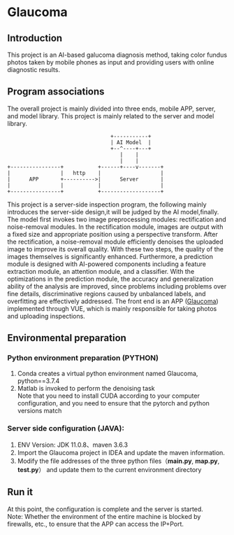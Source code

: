 # Glaucoma

## Introduction
This project is an AI-based galucoma diagnosis method, taking color fundus photos taken by mobile phones as input and providing users with online diagnostic results. 

## Program associations
The overall project is mainly divided into three ends, mobile APP, server, and model library. This project is mainly related to the server and model library.
```
                                 +-----------+
                                 | AI Model  |
                                 +--^----+---+
                                    |    |
                                    |    |
+----------------+           +------+----v-------+
|                |   http    |                   |
|      APP       +---------->|      Server       |
|                |           |                   |
+----------------+           +-------------------+
```
This project is a server-side inspection program, the following mainly introduces the server-side design,it will be judged by the AI model,finally. The model first invokes two image preprocessing modules: rectification and noise-removal modules. In the rectification module, images are output with a fixed size and appropriate position using a perspective transform. After the rectification, a noise-removal module efficiently denoises the uploaded image to improve its overall quality. With these two steps, the quality of the images themselves is significantly enhanced. Furthermore, a prediction module is designed with AI-powered components including a feature extraction module, an attention module, and a classifier. With the optimizations in the prediction module, the accuracy and generalization ability of the analysis are improved, since problems including problems over fine details, discriminative regions caused by unbalanced labels, and overfitting are effectively addressed. The front end is an APP ([Glaucoma](https://github.com/selinananana/Glaucoma-APP)) implemented through VUE, which is mainly responsible for taking photos and uploading inspections.

## Environmental preparation
### Python environment preparation (PYTHON)
1. Conda creates a virtual python environment named Glaucoma, python==3.7.4
2. Matlab is invoked to perform the denoising task
<br>Note that you need to install CUDA according to your computer configuration, and you need to ensure that the pytorch and python versions match

### Server side configuration (JAVA):
1. ENV Version: JDK 11.0.8、maven 3.6.3
2. Import the Glaucoma project in IDEA and update the maven information.
3. Modify the file addresses of the three python files（**main.py**, **map.py**, **test.py**） and update them to the current environment directory

## Run it
At this point, the configuration is complete and the server is started.<br>
Note: Whether the environment of the entire machine is blocked by firewalls, etc., to ensure that the APP can access the IP+Port.
